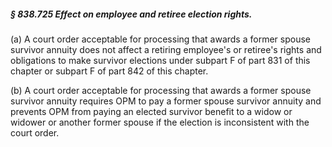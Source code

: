 ##### § 838.725 Effect on employee and retiree election rights. #####

(a) A court order acceptable for processing that awards a former spouse survivor annuity does not affect a retiring employee's or retiree's rights and obligations to make survivor elections under subpart F of part 831 of this chapter or subpart F of part 842 of this chapter.

(b) A court order acceptable for processing that awards a former spouse survivor annuity requires OPM to pay a former spouse survivor annuity and prevents OPM from paying an elected survivor benefit to a widow or widower or another former spouse if the election is inconsistent with the court order.